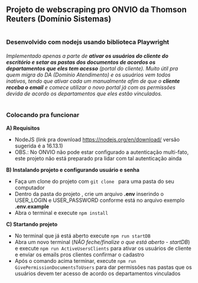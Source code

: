 ## Projeto de webscraping pro ONVIO da Thomson Reuters (Domínio Sistemas)
#

### Desenvolvido com nodejs usando biblioteca Playwright

###### Implementado apenas a parte de ***ativar os usuários do cliente do escritório e setar as pastas dos documentos de acordos os departamentos que eles tem acesso*** (portal do cliente). Muito útil pra quem migra do DA (Domínio Atendimento) e os usuários vem todos inativos, tendo que ativar cada um manualmente afim de que o ***cliente receba o email*** e comece utilizar o novo portal já com as permissões devida de acordo os departamentos que eles estão vinculados.
#

### Colocando pra funcionar
**A) Requisitos**
- NodeJS (link pra download https://nodejs.org/en/download/ versão sugerida é a 16.13.1)
- OBS.: No ONVIO não pode estar configurado a autenticação multi-fato, este projeto não está preparado pra lidar com tal autenticação ainda
  
**B) Instalando projeto e configurando usuário e senha**
- Faça um clone do projeto com `git clone ` para uma pasta do seu computador
- Dentro da pasta do projeto , crie um arquivo **.env** inserindo o USER_LOGIN e USER_PASSWORD conforme está no arquivo exemplo **.env.example**
- Abra o terminal e execute `npm install`
  
**C) Startando projeto**
- No terminal que já está aberto execute `npm run startDB`
- Abra um novo terminal (*NÃO feche/finalize o que está aberto - startDB*) e execute `npm run ActiveUsersClients` para ativar os usuários de cliente e enviar os emails pros clientes confirmar o cadastro
- Após o comando acima terminar, execute `npm run GivePermissionDocumentsToUsers` para dar permissões nas pastas que os usuários devem ter acesso de acordo os departamentos vinculados
